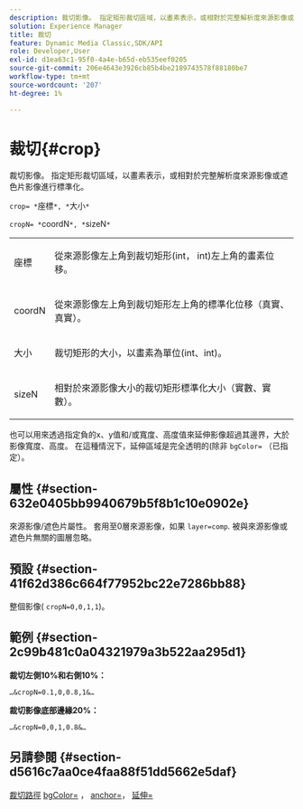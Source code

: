 ```yaml
---
description: 裁切影像。 指定矩形裁切區域，以畫素表示，或相對於完整解析度來源影像或遮色片影像進行標準化。
solution: Experience Manager
title: 裁切
feature: Dynamic Media Classic,SDK/API
role: Developer,User
exl-id: d1ea63c1-95f0-4a4e-b65d-eb535eef0205
source-git-commit: 206e4643e3926cb85b4be2189743578f88180be7
workflow-type: tm+mt
source-wordcount: '207'
ht-degree: 1%

---
```


# 裁切{#crop}

裁切影像。 指定矩形裁切區域，以畫素表示，或相對於完整解析度來源影像或遮色片影像進行標準化。

`crop= *`座標`*, *`大小`*`

`cropN= *`coordN`*, *`sizeN`*`

<table id="simpletable_472A9AD67AA64419B0877B0535F8B14A"> 
 <tr class="strow"> 
  <td class="stentry"> <p><span class="codeph"> <span class="varname"> 座標</span></span> </p> </td> 
  <td class="stentry"> <p>從來源影像左上角到裁切矩形(int， int)左上角的畫素位移。 </p></td> 
 </tr> 
 <tr class="strow"> 
  <td class="stentry"> <p><span class="codeph"> <span class="varname"> coordN</span></span> </p> </td> 
  <td class="stentry"> <p>從來源影像左上角到裁切矩形左上角的標準化位移（真實、真實）。 </p></td> 
 </tr> 
 <tr class="strow"> 
  <td class="stentry"> <p><span class="codeph"> <span class="varname"> 大小</span></span> </p></td> 
  <td class="stentry"> <p>裁切矩形的大小，以畫素為單位(int、int)。 </p></td> 
 </tr> 
 <tr class="strow"> 
  <td class="stentry"> <p><span class="codeph"> <span class="varname"> sizeN</span></span> </p></td> 
  <td class="stentry"> <p>相對於來源影像大小的裁切矩形標準化大小（實數、實數）。 </p></td> 
 </tr> 
</table>

也可以用來透過指定負的x、y值和/或寬度、高度值來延伸影像超過其邊界，大於影像寬度、高度。 在這種情況下，延伸區域是完全透明的(除非 `bgColor=` （已指定）。

## 屬性 {#section-632e0405bb9940679b5f8b1c10e0902e}

來源影像/遮色片屬性。 套用至0層來源影像，如果 `layer=comp`. 被與來源影像或遮色片無關的圖層忽略。

## 預設 {#section-41f62d386c664f77952bc22e7286bb88}

整個影像( `cropN=0,0,1,1`)。

## 範例 {#section-2c99b481c0a04321979a3b522aa295d1}

**裁切左側10%和右側10%：**

`…&cropN=0.1,0,0.8,1&…`

**裁切影像底部邊緣20%：**

`…&cropN=0,0,1,0.8&…`

## 另請參閱 {#section-d5616c7aa0ce4faa88f51dd5662e5daf}

[裁切路徑](/help/aem-is-ir-api/is-api/http-ref/image-serving-api-ref/c-http-protocol-reference/c-command-reference/r-croppath.md) [bgColor=](../../../../../is-api/http-ref/image-serving-api-ref/c-http-protocol-reference/c-command-reference/r-bgcolor.md#reference-441371ba4ef54fe781887c5ae448f6ab) ， [anchor=](../../../../../is-api/http-ref/image-serving-api-ref/c-http-protocol-reference/c-command-reference/r-anchor.md#reference-6661e548ab284b82828d8d94c8ddeb7c)， [延伸=](../../../../../is-api/http-ref/image-serving-api-ref/c-http-protocol-reference/c-command-reference/r-extend.md#reference-7e9156beb285459d830e2d56782a74ac)
